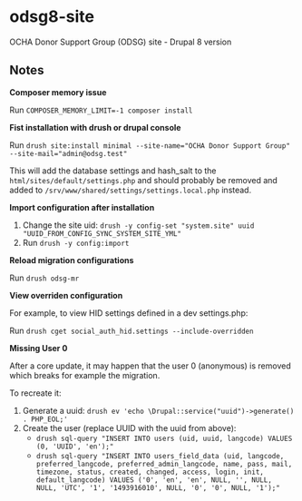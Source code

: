# odsg8-site

OCHA Donor Support Group (ODSG) site - Drupal 8 version

## Notes

**Composer memory issue**

Run `COMPOSER_MEMORY_LIMIT=-1 composer install`

**Fist installation with drush or drupal console**

Run `drush site:install minimal --site-name="OCHA Donor Support Group" --site-mail="admin@odsg.test"`

This will add the database settings and hash_salt to the `html/sites/default/settings.php` and should probably be removed and added to `/srv/www/shared/settings/settings.local.php` instead.

**Import configuration after installation**

1. Change the site uid: `drush -y config-set "system.site" uuid "UUID_FROM_CONFIG_SYNC_SYSTEM_SITE_YML"`
2. Run `drush -y config:import`

**Reload migration configurations**

Run `drush odsg-mr`

**View overriden configuration**

For example, to view HID settings defined in a dev settings.php:

Run `drush cget social_auth_hid.settings --include-overridden`

**Missing User 0**

After a core update, it may happen that the user 0 (anonymous) is removed which
breaks for example the migration.

To recreate it:

1. Generate a uuid: `drush ev 'echo \Drupal::service("uuid")->generate() . PHP_EOL;'`
2. Create the user (replace UUID with the uuid from above):
    - `drush sql-query "INSERT INTO users (uid, uuid, langcode) VALUES (0, 'UUID', 'en');"`
    - `drush sql-query "INSERT INTO users_field_data (uid, langcode, preferred_langcode, preferred_admin_langcode, name, pass, mail, timezone, status, created, changed, access, login, init, default_langcode) VALUES ('0', 'en', 'en', NULL, '', NULL, NULL, 'UTC', '1', '1493916010', NULL, '0', '0', NULL, '1');"`
